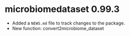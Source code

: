 # microbiomedataset 0.99.3

* Added a `NEWS.md` file to track changes to the package.
* New function: convert2microbiome_dataset
